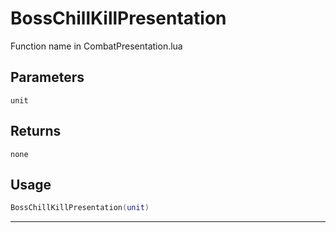 # BossChillKillPresentation
Function name in CombatPresentation.lua
## Parameters
`unit`
## Returns
`none`
## Usage
```lua
BossChillKillPresentation(unit)
```
---
